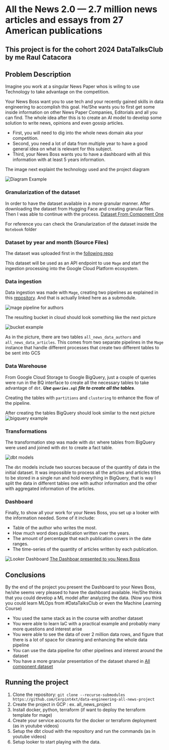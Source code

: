 # All the News 2.0 — 2.7 million news articles and essays from 27 American publications

## This project is for the cohort 2024 DataTalksClub by me Raul Catacora

## Problem Description

Imagine you work at a singular News Paper whos is wiling to use Technology to take advantage on the competition.

Your News Boss want you to use tech and your recently gained skills in data engineering to accomplish this goal. He/She wants you to first get some inside information on other News Paper Companies, Editorials and all you can find. The whole idea after this is to create an AI model to develop some solution to write news, opinions and even gossip articles.

* First, you will need to dig into the whole news domain aka your competition.
* Second, you need a lot of data from multiple year to have a good general idea on what is relevant for this subject.
* Third, your News Boss wants you to have a dashboard with all this information with at least 5 years information.

The image next explaint the technology used and the project diagram

![Diagram Example](/images/project_diagram.png)

### Granularization of the dataset

In order to have the dataset available in a more granular manner. After downloading the dataset from Hugging Face and creating granular files. Then I was able to continue with the process.
[Dataset From Component One](https://components.one/datasets/all-the-news-2-news-articles-dataset)

For reference you can check the Granularization of the dataset inside the `Notebook` folder

### Dataset by year and month (Source Files)

The dataset was uploaded first in the [following repo](https://github.com/Cerpint4xt/All_the_News_2_0_Component_One)

This dataset will be used as an API endpoint to use `Mage` and start the ingestion processing into the Google Cloud Platform ecosystem.  

### Data ingestion

Data ingestion was made with `Mage`, creating two pipelines as explained in this [repository](https://github.com/Cerpint4xt/All-news-2-0-mage-component). And that is actually linked here as a submodule.

![mage pipeline for authors](/images/mage_pipeline.png)

The resulting bucket in cloud should look something like the next picture

![bucket example](/images/Google_cloud_storage_example.png)

As in the picture, there are two tables `all_news_data_authors` and `all_news_data_articles`. This comes from two separate pipelines in the `Mage` instance that handle different processes that create two different tables to be sent into GCS

### Data Warehouse

From Google Cloud Storage to Google BigQuery, just a couple of queries were run in the BQ interface to create all the necessary tables to take advantage of `dbt`. ***Use `queries.sql` file to create all the tables***.

Creating the tables with `partitions` and `clustering` to enhance the flow of the pipeline.

After creating the tables BigQuery should look similar to the next picture
![bigquery example](/images/bigquery_example.png)

### Transformations

The transformation step was made with `dbt` where tables from BigQuery were used and joined with `dbt` to create a fact table.

![dbt models](/images/dbt_diagram.png)

The `dbt` models include two sources because of the quantity of data in the initial dataset. It was impossible to process all the articles and articles titles to be stored in a single run and hold everything in BigQuery, that is way I split the data in different tables one with author information and the other with aggregated information of the articles.

### Dashboard

Finally, to show all your work for your News Boss, you set up a looker with the information needed. Some of it include:

* Table of the author who writes the most.
* How much word does publication written over the years.
* The amount of percentage that each publication covers in the date ranges.
* The time-series of the quantity of articles written by each publication.

![Looker Dashboard](/images/looker_dashboard.png)
[The Dashboar presented to you News Boss](https://lookerstudio.google.com/s/iH2qVxvo8Qw)

## Conclusions

By the end of the project you present the Dashboard to your News Boss, he/she seems very pleased to have the dashboard available. He/She thinks that you could develop a ML model after analyzing the data. (Now you think you could learn MLOps from #DataTalksClub or even the Machine Learning Course)

* You used the same stack as in the course with another dataset
* You were able to learn IaC with a practical example and probably many more questions and interest arise
* You were able to see the data of over 2 million data rows, and figure that there is a lot of space for cleaning and enhancing the whole data pipeline
* You can use the data pipeline for other pipelines and interest around the dataset
* You have a more granular presentation of the dataset shared in [All component dataset](https://components.one/datasets/all-the-news-2-news-articles-dataset)

## Running the project

1. Clone the repository: `git clone --recurse-submodules https://github.com/Cerpint4xt/data-engineering-all-news-project`
2. Create the project in GCP : ex. all_news_project
3. Install docker, python, terraform (if want to deploy the terraform template for mage)
4. Create your service accounts for the docker or terraform deployment (as in youtube videos)
5. Setup the dbt cloud with the repository and run the commands (as in youtube videos)
6. Setup looker to start playing with the data.
